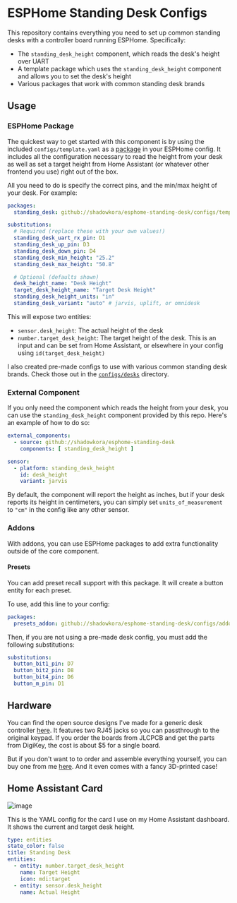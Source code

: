 # ESPHome Standing Desk Configs

This repository contains everything you need to set up common standing desks with a controller board running ESPHome. Specifically:

- The `standing_desk_height` component, which reads the desk's height over UART
- A template package which uses the `standing_desk_height` component and allows you to set the desk's height
- Various packages that work with common standing desk brands

## Usage

### ESPHome Package

The quickest way to get started with this component is by using the included `configs/template.yaml` as a [package](https://esphome.io/guides/configuration-types.html#packages) in your ESPHome config. It includes all the configuration necessary to read the height from your desk as well as set a target height from Home Assistant (or whatever other frontend you use) right out of the box.

All you need to do is specify the correct pins, and the min/max height of your desk. For example:

```yaml
packages:
  standing_desk: github://shadowkora/esphome-standing-desk/configs/template.yaml

substitutions:
  # Required (replace these with your own values!)
  standing_desk_uart_rx_pin: D1
  standing_desk_up_pin: D3
  standing_desk_down_pin: D4
  standing_desk_min_height: "25.2"
  standing_desk_max_height: "50.8"

  # Optional (defaults shown)
  desk_height_name: "Desk Height"
  target_desk_height_name: "Target Desk Height"
  standing_desk_height_units: "in"
  standing_desk_variant: "auto" # jarvis, uplift, or omnidesk
```

This will expose two entities:

- `sensor.desk_height`: The actual height of the desk
- `number.target_desk_height`: The target height of the desk. This is an input and can be set from Home Assistant, or elsewhere in your config using `id(target_desk_height)`

I also created pre-made configs to use with various common standing desk brands. Check those out in the [`configs/desks`](configs/desks/README.md) directory.

### External Component

If you only need the component which reads the height from your desk, you can use the `standing_desk_height` component provided by this repo. Here's an example of how to do so:

```yaml
external_components:
  - source: github://shadowkora/esphome-standing-desk
    components: [ standing_desk_height ]

sensor:
  - platform: standing_desk_height
    id: desk_height
    variant: jarvis
```

By default, the component will report the height as inches, but if your desk reports its height in centimeters, you can simply set `units_of_measurement` to `"cm"` in the config like any other sensor.

### Addons

With addons, you can use ESPHome packages to add extra functionality outside of the core component.

#### Presets

You can add preset recall support with this package. It will create a button entity for each preset.

To use, add this line to your config:

```yaml
packages:
  presets_addon: github://shadowkora/esphome-standing-desk/configs/addons/presets.yaml
```

Then, if you are not using a pre-made desk config, you must add the following substitutions:

```yaml
substitutions:
  button_bit1_pin: D7
  button_bit2_pin: D8
  button_bit4_pin: D6
  button_m_pin: D1
```

## Hardware

You can find the open source designs I've made for a generic desk controller [here](https://github.com/tjhorner/wifi-desk-controller). It features two RJ45 jacks so you can passthrough to the original keypad. If you order the boards from JLCPCB and get the parts from DigiKey, the cost is about $5 for a single board.

But if you don't want to to order and assemble everything yourself, you can buy one from me [here](https://shop.horner.tj/things/desk-controller). And it even comes with a fancy 3D-printed case!

## Home Assistant Card

![image](https://user-images.githubusercontent.com/2646487/139561642-6913a43d-792b-47e1-9d63-a605dfa33bde.png)

This is the YAML config for the card I use on my Home Assistant dashboard. It shows the current and target desk height.

```yaml
type: entities
state_color: false
title: Standing Desk
entities:
  - entity: number.target_desk_height
    name: Target Height
    icon: mdi:target
  - entity: sensor.desk_height
    name: Actual Height
```